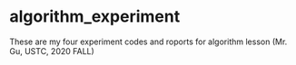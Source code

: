 # algorithm_experiment

These are my four experiment codes and roports for algorithm lesson (Mr. Gu, USTC, 2020 FALL)

